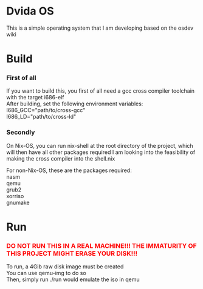 <h1>Dvida OS</h1>

This is a simple operating system that I am developing based on the osdev wiki

<h1>Build</h1>

<h3>First of all</h3>
If you want to build this, you first of all need a gcc cross compiler toolchain with the target i686-elf<br />
After building, set the following environment variables:<br />
I686_GCC="path/to/cross-gcc"<br />
I686_LD="path/to/cross-ld"<br />

<h3>Secondly</h3>
On Nix-OS, you can run nix-shell at the root directory of the project, which will then have all other packages required
I am looking into the feasibility of making the cross compiler into the shell.nix

For non-Nix-OS, these are the packages required:<br />
nasm<br />
qemu<br />
grub2<br />
xorriso<br />
gnumake<br />

<h1>Run</h1>
<h3><font color="red">DO NOT RUN THIS IN A REAL MACHINE!!! THE IMMATURITY OF THIS PROJECT MIGHT ERASE YOUR DISK!!!</font></h3>
To run, a 4Gib raw disk image must be created<br />
You can use qemu-img to do so<br />
Then, simply run ./run would emulate the iso in qemu
